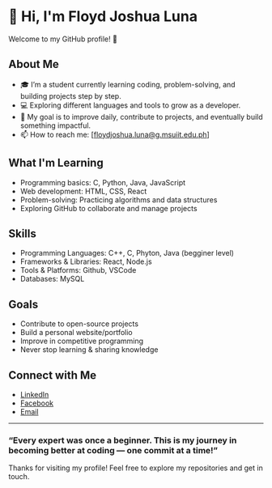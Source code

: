 # 👋 Hi, I'm Floyd Joshua Luna

Welcome to my GitHub profile! 👋

## About Me

- 🎓 I’m a student currently learning coding, problem-solving, and building projects step by step.
- 💻 Exploring different languages and tools to grow as a developer.
- 🚀 My goal is to improve daily, contribute to projects, and eventually build something impactful.
- 📫 How to reach me: [floydjoshua.luna@g.msuiit.edu.ph]

## What I'm Learning  

- Programming basics: C, Python, Java, JavaScript
- Web development: HTML, CSS, React
- Problem-solving: Practicing algorithms and data structures
- Exploring GitHub to collaborate and manage projects
  
## Skills

- Programming Languages: C++, C, Phyton, Java (begginer level)
- Frameworks & Libraries: React, Node.js
- Tools & Platforms: Github, VSCode
- Databases: MySQL

## Goals

- Contribute to open-source projects
- Build a personal website/portfolio
- Improve in competitive programming
- Never stop learning & sharing knowledge

## Connect with Me

- [LinkedIn](https://www.linkedin.com/in/floyd-joshua-luna-3a66092ab/)
- [Facebook](https://web.facebook.com/copyright18.luna)
- [Email](mailto:floydjoshua.luna@g.msuiit.edu.ph)

---
### “Every expert was once a beginner. This is my journey in becoming better at coding — one commit at a time!”

Thanks for visiting my profile! Feel free to explore my repositories and get in touch.

